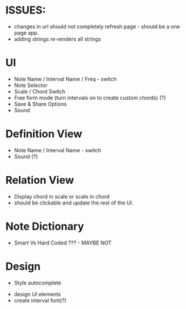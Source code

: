 # ISSUES:
- changes in url should not completely refresh page - should be a one page app.
- adding strings re-renders all strings
 
# UI
- Note Name / Interval Name / Freq - switch
- Note Selector
- Scale / Chord Switch
- Free form mode (turn intervals on to create custom chords) (?)
- Save & Share Options
- Sound

# Definition View
- Note Name / Interval Name  - switch
- Sound (?)

# Relation View
- Display chord in scale or scale in chord
- should be clickable and update the rest of the UI.

# Note Dictionary
- Smart Vs Hard Coded ??? - MAYBE NOT

# Design
* Style autocomplete
- design UI elements
- create interval font(?)
